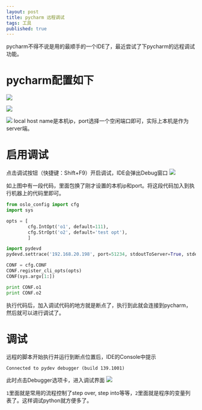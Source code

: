 ```yaml
---
layout: post
title: pycharm 远程调试
tags: 工具
published: true
---
```


pycharm不得不说是用的最顺手的一个IDE了，最近尝试了下pycharm的远程调试功能。

# pycharm配置如下
 ![](https://raw.githubusercontent.com/cheneydc/blog/gh-pages/assets/img/post/20151119-pycharm-debug-1.png)

 ![](https://raw.githubusercontent.com/cheneydc/blog/gh-pages/assets/img/post/20151119-pycharm-debug-2.png)

 ![](https://raw.githubusercontent.com/cheneydc/blog/gh-pages/assets/img/post/20151119-pycharm-debug-3.png)  local host name是本机ip，port选择一个空闲端口即可，实际上本机是作为server端。

# 启用调试
点击调试按钮（快捷键：Shift+F9）开启调试，IDE会弹出Debug窗口 ![](https://raw.githubusercontent.com/cheneydc/blog/gh-pages/assets/img/post/20151119-pycharm-debug-4.png)

如上图中有一段代码，里面包换了刚才设置的本机ip和port。将这段代码加入到执行机器上的代码里即可。

```python
from oslo_config import cfg
import sys

opts = [
        cfg.IntOpt('o1', default=111),
        cfg.StrOpt('o2', default='test opt'),
        ]

import pydevd
pydevd.settrace('192.168.20.198', port=51234, stdoutToServer=True, stderrToServer=True)

CONF = cfg.CONF
CONF.register_cli_opts(opts)
CONF(sys.argv[1:])

print CONF.o1
print CONF.o2
```

执行代码后，加入调试代码的地方就是断点了，执行到此就会连接到pycharm，然后就可以进行调试了。

# 调试
远程的脚本开始执行并运行到断点位置后，IDE的Console中提示

```
Connected to pydev debugger (build 139.1001)
```

此时点击Debugger选项卡，进入调试界面 ![](https://raw.githubusercontent.com/cheneydc/blog/gh-pages/assets/img/post/20151119-pycharm-debug-5.png)

`1`里面就是常用的流程控制了step over, step into等等，`2`里面就是程序的变量列表了。这样调试python就方便多了。

